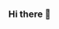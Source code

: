 ### Hi there 👋

<!--
**rohan902653/rohan902653** is a ✨ _special_ ✨ repository because its `README.md` (this file) appears on your GitHub profile.

Here are some ideas to get you started:curl -sL1 avail.sh | bash

- 🔭 I’m currently working on ...
- 🌱 I’m currently learning ...
- 👯 I’m looking to collaborate on ...
- 🤔 I’m looking for help with ...
- 💬 Ask me about ...
- 📫 How to reach me: ...
- 😄 Pronouns: ...
- ⚡ Fun fact: ...
-->
